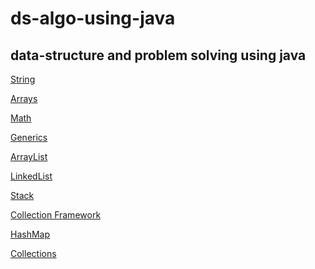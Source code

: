 # ds-algo-using-java
## data-structure and problem solving using java

[String](src/main/java/org/example/string/strings.md)

[Arrays](src/main/java/org/example/arrays/arrays.md)

[Math](src/main/java/org/example/math/math.md)

[Generics](src/main/java/org/example/generics/generics.md)

[ArrayList]()

[LinkedList]()

[Stack]()

[Collection Framework](src/main/java/org/example/collection/collections.md)

[HashMap]()

[Collections]()

